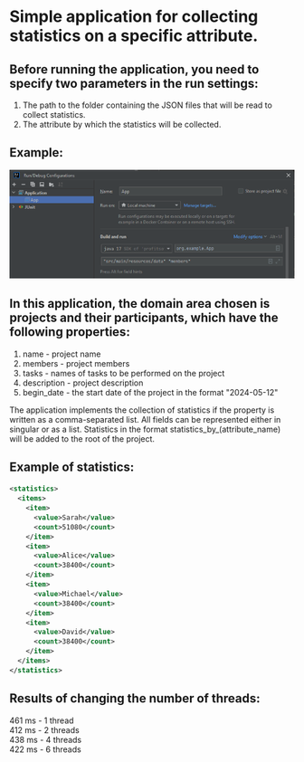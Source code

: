 # Simple application for collecting statistics on a specific attribute.

## Before running the application, you need to specify two parameters in the run settings:
1. The path to the folder containing the JSON files that will be read to collect statistics.
2. The attribute by which the statistics will be collected.

## Example:

![example](images/set-app-args.png)

## In this application, the domain area chosen is projects and their participants, which have the following properties:
1. name - project name
2. members - project members
3. tasks - names of tasks to be performed on the project
4. description - project description
5. begin_date - the start date of the project in the format "2024-05-12"

The application implements the collection of statistics if the property is written as a comma-separated list.
All fields can be represented either in singular or as a list.
Statistics in the format statistics_by_(attribute_name) will be added to the root of the project.

## Example of statistics:
```xml
<statistics>
  <items>
    <item>
      <value>Sarah</value>
      <count>51080</count>
    </item>
    <item>
      <value>Alice</value>
      <count>38400</count>
    </item>
    <item>
      <value>Michael</value>
      <count>38400</count>
    </item>
    <item>
      <value>David</value>
      <count>38400</count>
    </item>
  </items>
</statistics>
```

## Results of changing the number of threads:
461 ms - 1 thread <br/>
412 ms - 2 threads <br/>
438 ms - 4 threads <br/>
422 ms - 6 threads <br/>